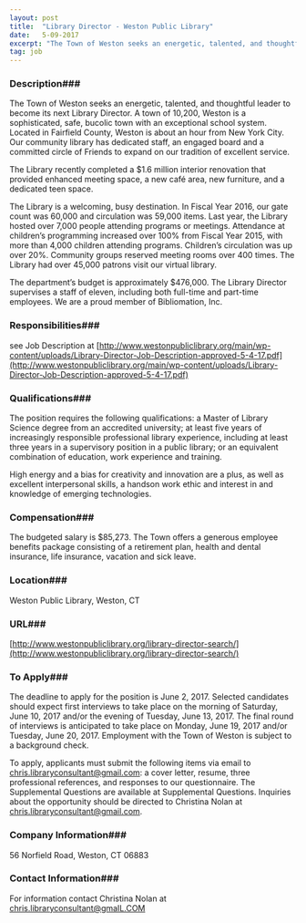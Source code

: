 ```yaml
---
layout: post
title:  "Library Director - Weston Public Library"
date:   5-09-2017
excerpt: "The Town of Weston seeks an energetic, talented, and thoughtful leader to become its next Library Director. A town of 10,200, Weston is a sophisticated, safe, bucolic town with an exceptional school system. Located in Fairfield County, Weston is about an hour from New York City. Our community library has..."
tag: job
---
```


### Description###

The Town of Weston seeks an energetic, talented, and thoughtful leader to become its next Library Director. A town of 10,200, Weston is a sophisticated, safe, bucolic town with an exceptional school system. Located in Fairfield County, Weston is about an hour from New York City. Our community library has dedicated staff, an engaged board and a committed circle of Friends to expand on our tradition of excellent service. 

The Library recently completed a $1.6 million interior renovation that provided enhanced meeting space, a new café area, new furniture, and a dedicated teen space. 
 
The Library is a welcoming, busy destination.  In Fiscal Year 2016, our gate count was 60,000 and circulation was 59,000 items. Last year, the Library hosted over 7,000 people attending programs or meetings. Attendance at children’s programming increased over 100% from Fiscal Year 2015, with more than 4,000 children attending programs. Children’s circulation was up over 20%. Community groups reserved meeting rooms over 400 times. The Library had over 45,000 patrons visit our virtual library. 

The department’s budget is approximately $476,000. The Library Director supervises a staff of eleven, including both full-time and part-time employees. We are a proud member of Bibliomation, Inc.



### Responsibilities###

see Job Description at [http://www.westonpubliclibrary.org/main/wp-content/uploads/Library-Director-Job-Description-approved-5-4-17.pdf](http://www.westonpubliclibrary.org/main/wp-content/uploads/Library-Director-Job-Description-approved-5-4-17.pdf)


### Qualifications###

The position requires the following qualifications: a Master of Library Science degree from an accredited university; at least five years of increasingly responsible professional library experience, including at least three years in a supervisory position in a public library; or an equivalent combination of education, work experience and training.

High energy and a bias for creativity and innovation are a plus, as well as excellent interpersonal skills, a hands­on work ethic and interest in and knowledge of emerging technologies. 



### Compensation###

The budgeted salary is $85,273. The Town offers a generous employee benefits package consisting of a retirement plan, health and dental insurance, life insurance, vacation and sick leave. 


### Location###

Weston Public Library, Weston, CT


### URL###

[http://www.westonpubliclibrary.org/library-director-search/](http://www.westonpubliclibrary.org/library-director-search/)

### To Apply###

The deadline to apply for the position is June 2, 2017.  Selected candidates should expect first interviews to take place on the morning of Saturday, June 10, 2017 and/or the evening of Tuesday, June 13, 2017. The final round of interviews is anticipated to take place on Monday, June 19, 2017 and/or Tuesday, June 20, 2017.  Employment with the Town of Weston is subject to a background check.

To apply, applicants must submit the following items via email to chris.libraryconsultant@gmail.com: a cover letter, resume, three professional references, and responses to our questionnaire. The Supplemental Questions are available at Supplemental Questions.  Inquiries about the opportunity should be directed to Christina Nolan at chris.libraryconsultant@gmail.com.



### Company Information###


56 Norfield Road, Weston, CT 06883


### Contact Information###

For information contact Christina Nolan at chris.libraryconsultant@gmaIL.COM

